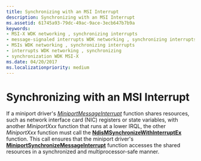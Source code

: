 ```yaml
---
title: Synchronizing with an MSI Interrupt
description: Synchronizing with an MSI Interrupt
ms.assetid: 61745a93-79dc-49ac-9ace-3ecb647b7b9a
keywords:
- MSI-X WDK networking , synchronizing interrupts
- message-signaled interrupts WDK networking , synchronizing interrupts
- MSIs WDK networking , synchronizing interrupts
- interrupts WDK networking , synchronizing
- synchronization WDK MSI-X
ms.date: 04/20/2017
ms.localizationpriority: medium
---
```


# Synchronizing with an MSI Interrupt





If a miniport driver's [*MiniportMessageInterrupt*](https://docs.microsoft.com/windows-hardware/drivers/ddi/ndis/nc-ndis-miniport_message_interrupt) function shares resources, such as network interface card (NIC) registers or state variables, with another *MiniportXxx* function that runs at a lower IRQL, the other *MiniportXxx* function must call the [**NdisMSynchronizeWithInterruptEx**](https://docs.microsoft.com/windows-hardware/drivers/ddi/ndis/nf-ndis-ndismsynchronizewithinterruptex) function. This call ensures that the miniport driver's [**MiniportSynchronizeMessageInterrupt**](https://docs.microsoft.com/windows-hardware/drivers/ddi/ndis/nc-ndis-miniport_synchronize_interrupt) function accesses the shared resources in a synchronized and multiprocessor-safe manner.

 

 





